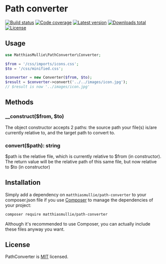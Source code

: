 # Path converter

[![Build status](https://img.shields.io/github/actions/workflow/status/matthiasmullie/path-converter/test.yml?branch=master&style=flat-square)](https://github.com/matthiasmullie/path-converter/actions/workflows/test.yml)
[![Code coverage](http://img.shields.io/codecov/c/gh/matthiasmullie/path-converter?style=flat-square)](https://codecov.io/gh/matthiasmullie/path-converter)
[![Latest version](http://img.shields.io/packagist/v/matthiasmullie/path-converter?style=flat-square)](https://packagist.org/packages/matthiasmullie/path-converter)
[![Downloads total](http://img.shields.io/packagist/dt/matthiasmullie/path-converter?style=flat-square)](https://packagist.org/packages/matthiasmullie/path-converter)
[![License](http://img.shields.io/packagist/l/matthiasmullie/path-converter?style=flat-square)](https://github.com/matthiasmullie/path-converter/blob/master/LICENSE)


## Usage

```php
use MatthiasMullie\PathConverter\Converter;

$from = '/css/imports/icons.css';
$to = '/css/minified.css';

$converter = new Converter($from, $to);
$result = $converter->convert('../../images/icon.jpg');
// $result is now '../images/icon.jpg'
```


## Methods

### __construct($from, $to)

The object constructor accepts 2 paths: the source path your file(s) is/are
currently relative to, and the target path to convert to.

### convert($path): string

$path is the relative file, which is currently relative to $from (in
constructor). The return value will be the relative path of this same file, but
now relative to $to (in constructor)


## Installation

Simply add a dependency on `matthiasmullie/path-converter` to your composer.json file if you use [Composer](https://getcomposer.org/) to manage the dependencies of your project:

```sh
composer require matthiasmullie/path-converter
```

Although it's recommended to use Composer, you can actually include these files anyway you want.


## License

PathConverter is [MIT](http://opensource.org/licenses/MIT) licensed.
